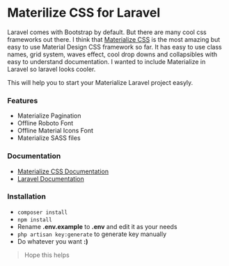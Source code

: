 # Materilize CSS for Laravel

Laravel comes with Bootstrap by default. But there are many cool css frameworks out there. I think that [Materialize CSS](http://materializecss.com) is the most amazing but easy to use Material Design CSS framework so far. It has easy to use class names, grid system, waves effect, cool drop downs and collapsibles with easy to understand documentation. I wanted to include Materialize in Laravel so laravel looks cooler.

This will help you to start your Materialize Laravel project easyly.

### Features

- Materialize Pagination
- Offline Roboto Font
- Offline Material Icons Font
- Materialize SASS files

### Documentation

- [Materialize CSS Documentation](http://materializecss.com)
- [Laravel Documentation](http://laravel.com)

### Installation

- `composer install`
- `npm install`
- Rename **.env.example** to **.env** and edit it as your needs
- `php artisan key:generate` to generate key manually
- Do whatever you want **:)**


> Hope this helps
